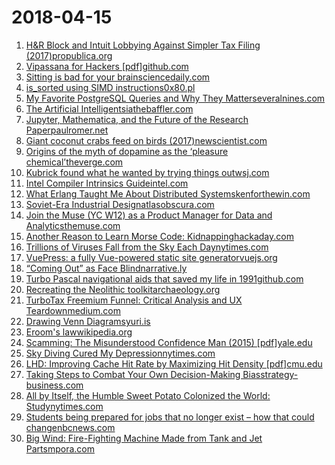 # 2018-04-15
1. [H&R Block and Intuit Lobbying Against Simpler Tax Filing (2017)propublica.org](https://www.propublica.org/article/filing-taxes-could-be-free-simple-hr-block-intuit-lobbying-against-it#)
2. [Vipassana for Hackers [pdf]github.com](https://github.com/deobald/vipassana-for-hackers/blob/master/vipassana-for-hackers.pdf)
3. [Sitting is bad for your brainsciencedaily.com](https://www.sciencedaily.com/releases/2018/04/180412141014.htm)
4. [is_sorted using SIMD instructions0x80.pl](http://0x80.pl/notesen/2018-04-11-simd-is-sorted.html)
5. [My Favorite PostgreSQL Queries and Why They Matterseveralnines.com](https://severalnines.com/blog/my-favorite-postgresql-queries-and-why-they-matter)
6. [The Artificial Intelligentsiathebaffler.com](https://thebaffler.com/salvos/the-artificial-intelligentsia-timms)
7. [Jupyter, Mathematica, and the Future of the Research Paperpaulromer.net](https://paulromer.net/jupyter-mathematica-and-the-future-of-the-research-paper/)
8. [Giant coconut crabs feed on birds (2017)newscientist.com](https://www.newscientist.com/article/2152805-giant-coconut-crab-sneaks-up-on-a-sleeping-bird-and-kills-it/)
9. [Origins of the myth of dopamine as the ‘pleasure chemical’theverge.com](https://www.theverge.com/2018/3/27/17169446/dopamine-pleasure-chemical-neuroscience-reward-motivation)
10. [Kubrick found what he wanted by trying things outwsj.com](https://www.wsj.com/articles/space-odyssey-and-stanley-kubrick-review-like-nothing-else-on-earth-1523565411)
11. [Intel Compiler Intrinsics Guideintel.com](https://software.intel.com/sites/landingpage/IntrinsicsGuide/)
12. [What Erlang Taught Me About Distributed Systemskenforthewin.com](https://blog.kenforthewin.com/what-erlang-taught-me-about-distributed-systems/)
13. [Soviet-Era Industrial Designatlasobscura.com](https://www.atlasobscura.com/articles/soviet-design-history?utm_medium=atlas-page&utm_source=twitter)
14. [Join the Muse (YC W12) as a Product Manager for Data and Analyticsthemuse.com](https://www.themuse.com/jobs/themuse/product-manager-data-analytics-8fa79a)
15. [Another Reason to Learn Morse Code: Kidnappinghackaday.com](https://hackaday.com/2018/04/13/another-reason-to-learn-morse-code-kidnapping/)
16. [Trillions of Viruses Fall from the Sky Each Daynytimes.com](https://www.nytimes.com/2018/04/13/science/virosphere-evolution.html)
17. [VuePress: a fully Vue-powered static site generatorvuejs.org](https://vuepress.vuejs.org/)
18. [“Coming Out” as Face Blindnarrative.ly](http://narrative.ly/coming-face-blind/)
19. [Turbo Pascal navigational aids that saved my life in 1991github.com](https://github.com/timonoko/sextant/blob/master/README.md)
20. [Recreating the Neolithic toolkitarchaeology.org](https://www.archaeology.org/issues/152-1411/features/2591-germany-recreating-neolithic-toolkit)
21. [TurboTax Freemium Funnel: Critical Analysis and UX Teardownmedium.com](https://medium.com/@brandonscottread/turbotax-design-1a37356adc61)
22. [Drawing Venn Diagramsyuri.is](http://yuri.is/scribbles/venn-diagrams/)
23. [Eroom's lawwikipedia.org](https://en.wikipedia.org/wiki/Eroom%27s_law)
24. [Scamming: The Misunderstood Confidence Man (2015) [pdf]yale.edu](http://digitalcommons.law.yale.edu/cgi/viewcontent.cgi?article=1436&context=yjlh)
25. [Sky Diving Cured My Depressionnytimes.com](https://www.nytimes.com/2018/04/13/opinion/depression-sky-diving-dubai.html)
26. [LHD: Improving Cache Hit Rate by Maximizing Hit Density [pdf]cmu.edu](http://www.cs.cmu.edu/~beckmann/publications/papers/2018.nsdi.lhd.pdf)
27. [Taking Steps to Combat Your Own Decision-Making Biasstrategy-business.com](https://www.strategy-business.com/article/Why-Our-Brains-Fall-for-False-Expertise-and-How-to-Stop-It)
28. [All by Itself, the Humble Sweet Potato Colonized the World: Studynytimes.com](https://www.nytimes.com/2018/04/12/science/sweet-potato-pacific-dna.html)
29. [Students being prepared for jobs that no longer exist – how that could changenbcnews.com](https://www.nbcnews.com/news/us-news/students-are-being-prepared-jobs-no-longer-exist-here-s-n865096)
30. [Big Wind: Fire-Fighting Machine Made from Tank and Jet Partsmpora.com](https://mpora.com/environment/guys-attached-mig-jet-engines-top-tank)